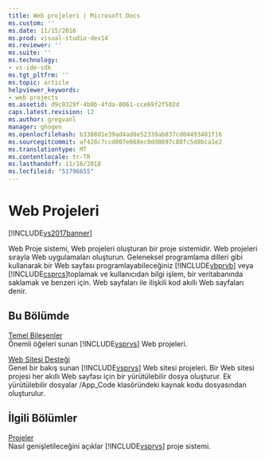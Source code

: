 ```yaml
---
title: Web projeleri | Microsoft Docs
ms.custom: ''
ms.date: 11/15/2016
ms.prod: visual-studio-dev14
ms.reviewer: ''
ms.suite: ''
ms.technology:
- vs-ide-sdk
ms.tgt_pltfrm: ''
ms.topic: article
helpviewer_keywords:
- web projects
ms.assetid: d9c0329f-4b0b-4fda-8061-cce69f2f502d
caps.latest.revision: 12
ms.author: gregvanl
manager: ghogen
ms.openlocfilehash: b3388d1e39ad4ad8e52339ab837cd04493481f16
ms.sourcegitcommit: af428c7ccd007e668ec0dd8697c88fc5d8bca1e2
ms.translationtype: MT
ms.contentlocale: tr-TR
ms.lasthandoff: 11/16/2018
ms.locfileid: "51796655"
---
```

# <a name="web-projects"></a>Web Projeleri
[!INCLUDE[vs2017banner](../../includes/vs2017banner.md)]

Web Proje sistemi, Web projeleri oluşturan bir proje sistemidir. Web projeleri sırayla Web uygulamaları oluşturun. Geleneksel programlama dilleri gibi kullanarak bir Web sayfası programlayabileceğiniz [!INCLUDE[vbprvb](../../includes/vbprvb-md.md)] veya [!INCLUDE[csprcs](../../includes/csprcs-md.md)]toplamak ve kullanıcıdan bilgi işlem, bir veritabanında saklamak ve benzeri için. Web sayfaları ile ilişkili kod akıllı Web sayfaları denir.  
  
## <a name="in-this-section"></a>Bu Bölümde  
 [Temel Bileşenler](../../extensibility/internals/web-project-essentials.md)  
 Önemli öğeleri sunan [!INCLUDE[vsprvs](../../includes/vsprvs-md.md)] Web projeleri.  
  
 [Web Sitesi Desteği](../../extensibility/internals/web-site-support.md)  
 Genel bir bakış sunan [!INCLUDE[vsprvs](../../includes/vsprvs-md.md)] Web sitesi projeleri. Bir Web sitesi projesi her akıllı Web sayfası için bir yürütülebilir dosya oluşturur. Ek yürütülebilir dosyalar /App_Code klasöründeki kaynak kodu dosyasından oluşturulur.  
  
## <a name="related-sections"></a>İlgili Bölümler  
 [Projeler](../../extensibility/internals/projects.md)  
 Nasıl genişletileceğini açıklar [!INCLUDE[vsprvs](../../includes/vsprvs-md.md)] proje sistemi.

